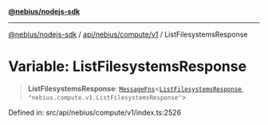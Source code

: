 [**@nebius/nodejs-sdk**](../../../../../README.md)

---

[@nebius/nodejs-sdk](../../../../../README.md) / [api/nebius/compute/v1](../README.md) / ListFilesystemsResponse

# Variable: ListFilesystemsResponse

> **ListFilesystemsResponse**: [`MessageFns`](../../../../../runtime/protos/core/interfaces/MessageFns.md)\<[`ListFilesystemsResponse`](../interfaces/ListFilesystemsResponse.md), `"nebius.compute.v1.ListFilesystemsResponse"`\>

Defined in: src/api/nebius/compute/v1/index.ts:2526
